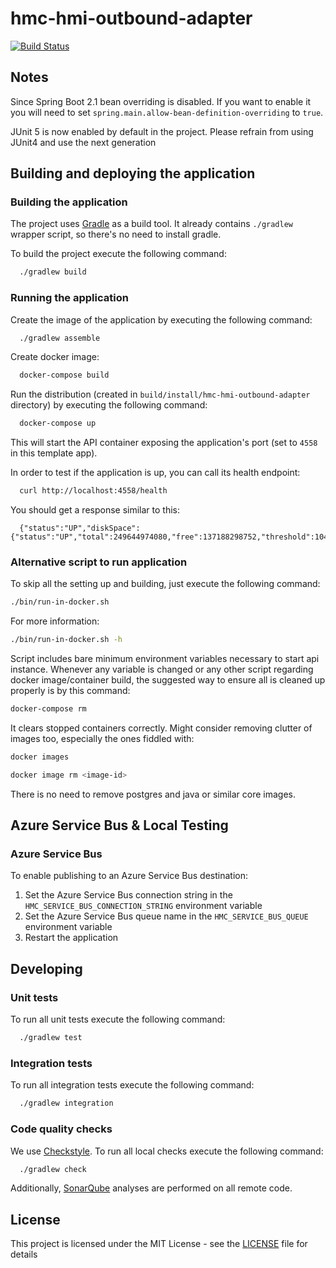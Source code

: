 # hmc-hmi-outbound-adapter

[![Build Status](https://travis-ci.org/hmcts/spring-boot-template.svg?branch=master)](https://travis-ci.org/hmcts/hmc-hmi-outbound-adapter)


## Notes

Since Spring Boot 2.1 bean overriding is disabled. If you want to enable it you will need to set `spring.main.allow-bean-definition-overriding` to `true`.

JUnit 5 is now enabled by default in the project. Please refrain from using JUnit4 and use the next generation

## Building and deploying the application

### Building the application

The project uses [Gradle](https://gradle.org) as a build tool. It already contains
`./gradlew` wrapper script, so there's no need to install gradle.

To build the project execute the following command:

```bash
  ./gradlew build
```

### Running the application

Create the image of the application by executing the following command:

```bash
  ./gradlew assemble
```

Create docker image:

```bash
  docker-compose build
```

Run the distribution (created in `build/install/hmc-hmi-outbound-adapter` directory)
by executing the following command:

```bash
  docker-compose up
```

This will start the API container exposing the application's port
(set to `4558` in this template app).

In order to test if the application is up, you can call its health endpoint:

```bash
  curl http://localhost:4558/health
```

You should get a response similar to this:

```
  {"status":"UP","diskSpace":{"status":"UP","total":249644974080,"free":137188298752,"threshold":10485760}}
```

### Alternative script to run application

To skip all the setting up and building, just execute the following command:

```bash
./bin/run-in-docker.sh
```

For more information:

```bash
./bin/run-in-docker.sh -h
```

Script includes bare minimum environment variables necessary to start api instance. Whenever any variable is changed or any other script regarding docker image/container build, the suggested way to ensure all is cleaned up properly is by this command:

```bash
docker-compose rm
```

It clears stopped containers correctly. Might consider removing clutter of images too, especially the ones fiddled with:

```bash
docker images

docker image rm <image-id>
```

There is no need to remove postgres and java or similar core images.

## Azure Service Bus & Local Testing

### Azure Service Bus

To enable publishing to an Azure Service Bus destination:

1. Set the Azure Service Bus connection string in the `HMC_SERVICE_BUS_CONNECTION_STRING` environment variable
1. Set the Azure Service Bus queue name in the `HMC_SERVICE_BUS_QUEUE` environment variable
1. Restart the application

## Developing

### Unit tests

To run all unit tests execute the following command:
```bash
  ./gradlew test
```

### Integration tests

To run all integration tests execute the following command:
```bash
  ./gradlew integration
```

### Code quality checks
We use [Checkstyle](http://checkstyle.sourceforge.net/).
To run all local checks execute the following command:

```bash
  ./gradlew check
```

Additionally, [SonarQube](https://sonarcloud.io/dashboard?id=uk.gov.hmcts.reform%3Ahmc-hmi-outbound-adapter)
analyses are performed on all remote code.

## License

This project is licensed under the MIT License - see the [LICENSE](LICENSE) file for details
